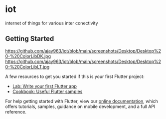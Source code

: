 # iot

internet of things for various inter conectivity

## Getting Started

https://github.com/ajay963/iot/blob/main/screenshots/Desktop/Desktop%20-%20ColorLibDK.jpg
https://github.com/ajay963/iot/blob/main/screenshots/Desktop/Desktop%20-%20ColorLibLT.jpg

A few resources to get you started if this is your first Flutter project:

- [Lab: Write your first Flutter app](https://flutter.dev/docs/get-started/codelab)
- [Cookbook: Useful Flutter samples](https://flutter.dev/docs/cookbook)

For help getting started with Flutter, view our
[online documentation](https://flutter.dev/docs), which offers tutorials,
samples, guidance on mobile development, and a full API reference.
